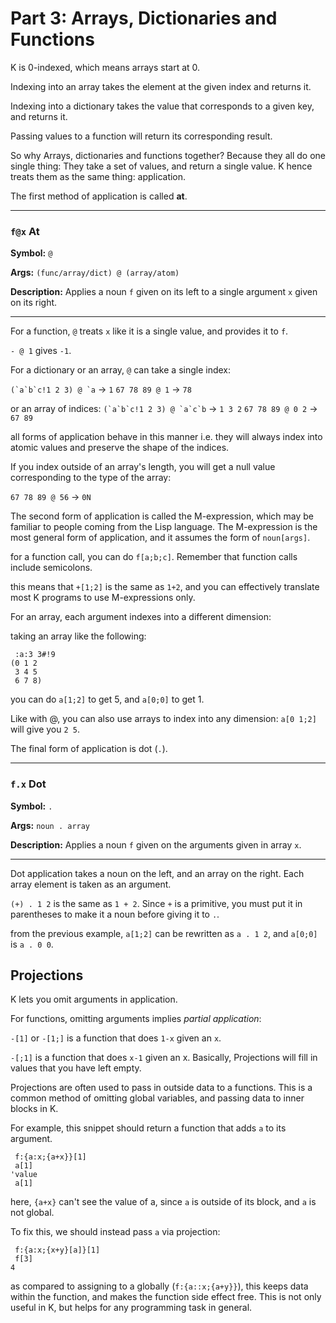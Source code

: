 # Part 3: Arrays, Dictionaries and Functions

K is 0-indexed, which means arrays start at 0.

Indexing into an array takes the element at the given index and returns it.

Indexing into a dictionary takes the value that corresponds to a given key, and returns it.

Passing values to a function will return its corresponding result.

So why Arrays, dictionaries and functions together? Because they all do one single thing: They take a set of values, and return a single value. K hence treats them as the same thing: application.

The first method of application is called **at**. 

---

### `f@x` At

**Symbol:** `@`

**Args:** `(func/array/dict) @ (array/atom)`

**Description:** Applies a noun `f` given on its left to a single argument `x` given on its right.

---

For a function, `@` treats `x` like it is a single value, and provides it to `f`.

`- @ 1` gives `-1`.

For a dictionary or an array, `@` can take a single index:

``(`a`b`c!1 2 3) @ `a`` -> `1`
`67 78 89 @ 1` -> `78`

or an array of indices:
``(`a`b`c!1 2 3) @ `a`c`b`` -> `1 3 2`
`67 78 89 @ 0 2` -> `67 89`

all forms of application behave in this manner i.e. they will always index into atomic values and preserve the shape of the indices.

If you index outside of an array's length, you will get a null value corresponding to the type of the array:

`67 78 89 @ 56` -> `0N`

The second form of application is called the M-expression, which may be familiar to people coming from the Lisp language. The M-expression is the most general form of application, and it assumes the form of `noun[args]`.

for a function call, you can do `f[a;b;c]`. Remember that function calls include semicolons.

this means that `+[1;2]` is the same as `1+2`, and you can effectively translate most K programs to use M-expressions only.

For an array, each argument indexes into a different dimension:

taking an array  like the following:
```
 :a:3 3#!9
(0 1 2
 3 4 5
 6 7 8)
 ```
you can do `a[1;2]` to get 5, and `a[0;0]` to get 1.

Like with @, you can also use arrays to index into any dimension: `a[0 1;2]` will give you `2 5`.

The final form of application is dot (`.`).

---

### `f.x` Dot

**Symbol:** `.`

**Args:** `noun . array`

**Description:** Applies a noun `f` given on the arguments given in array `x`.

---

Dot application takes a noun on the left, and an array on the right. Each array element is taken as an argument.

`(+) . 1 2` is the same as `1 + 2`. Since `+` is a primitive, you must put it in parentheses to make it a noun before giving it to `.`.

from the previous example, `a[1;2]` can be rewritten as `a . 1 2`, and `a[0;0]` is `a . 0 0`.

## Projections

K lets you omit arguments in application. 

For functions, omitting arguments implies *partial application*:

`-[1]` or `-[1;]` is a function that does `1-x` given an `x`.

`-[;1]` is a function that does `x-1` given an x. Basically, Projections will fill in values that you have left empty. 

Projections are often used to pass in outside data to a functions. This is a common method of omitting global variables, and passing data to inner blocks in K.

For example, this snippet should return a function that adds `a` to its argument.

```
 f:{a:x;{a+x}}[1]
 a[1]
'value
 a[1]
```

here, `{a+x}` can't see the value of a, since `a` is outside of its block, and `a` is not global.

To fix this, we should instead pass `a` via projection:

```
 f:{a:x;{x+y}[a]}[1]
 f[3]
4
```

as compared to assigning to a globally (`f:{a::x;{a+y}}`), this keeps data within the function, and makes the function side effect free. This is not only useful in K, but helps for any programming task in general.